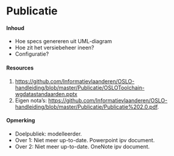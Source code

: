 # Publicatie
#### Inhoud
* Hoe specs genereren uit UML-diagram
* Hoe zit het versiebeheer ineen?
* Configuratie?
#### Resources
1. https://github.com/Informatievlaanderen/OSLO-handleiding/blob/master/Publicatie/OSLOToolchain-wgdatastandaarden.pptx
2. Eigen nota’s: https://github.com/Informatievlaanderen/OSLO-handleiding/blob/master/Publicatie/Publicatie%202.0.pdf.
#### Opmerking
* Doelpubliek: modelleerder.
* Over 1: Niet meer up-to-date. Powerpoint ipv document.
* Over 2: Niet meer up-to-date. OneNote ipv document.
